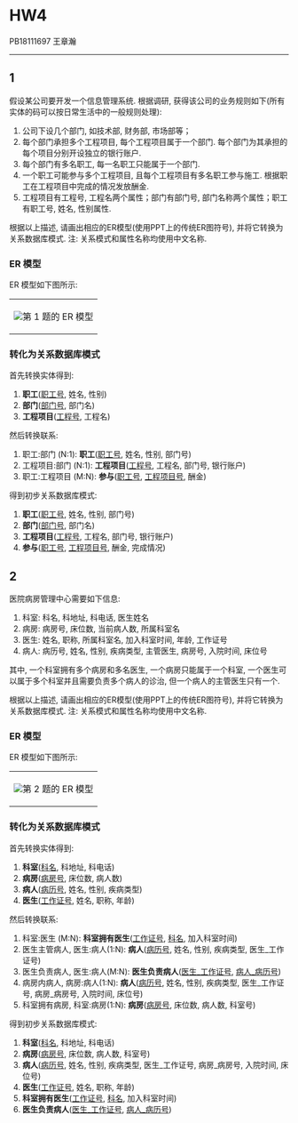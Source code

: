 # HW4

PB18111697 王章瀚

-----

## 1

假设某公司要开发一个信息管理系统. 根据调研, 获得该公司的业务规则如下(所有实体的码可以按日常生活中的一般规则处理): 
1. 公司下设几个部门, 如技术部, 财务部, 市场部等；
2. 每个部门承担多个工程项目, 每个工程项目属于一个部门. 每个部门为其承担的每个项目分别开设独立的银行账户. 
3. 每个部门有多名职工, 每一名职工只能属于一个部门. 
4. 一个职工可能参与多个工程项目, 且每个工程项目有多名职工参与施工. 根据职工在工程项目中完成的情况发放酬金. 
5. 工程项目有工程号, 工程名两个属性；部门有部门号, 部门名称两个属性；职工有职工号, 姓名, 性别属性. 

根据以上描述, 请画出相应的ER模型(使用PPT上的传统ER图符号), 并将它转换为关系数据库模式. 注: 关系模式和属性名称均使用中文名称. 

### ER 模型

ER 模型如下图所示:
<table style='text-align: center;'>
    <tr>
        <td><p><img src='image/1.png'></img>第 1 题的 ER 模型</p></td>
    </tr>
</table>

### 转化为关系数据库模式

首先转换实体得到:
1. **职工**(<u>职工号</u>, 姓名, 性别)
2. **部门**(<u>部门号</u>, 部门名)
3. **工程项目**(<u>工程号</u>, 工程名)

然后转换联系:
1. 职工:部门 (N:1): **职工**(<u>职工号</u>, 姓名, 性别, 部门号)
2. 工程项目:部门 (N:1): **工程项目**(<u>工程号</u>, 工程名, 部门号, 银行账户)
3. 职工:工程项目 (M:N): **参与**(<u>职工号</u>, <u>工程项目号</u>, 酬金)

得到初步关系数据库模式:
1. **职工**(<u>职工号</u>, 姓名, 性别, 部门号)
2. **部门**(<u>部门号</u>, 部门名)
3. **工程项目**(<u>工程号</u>, 工程名, 部门号, 银行账户)
4. **参与**(<u>职工号</u>, <u>工程项目号</u>, 酬金, 完成情况)

<!-- 经审查, 该模式满足 1NF; 且由于各个模式都满足非主属性完全依赖于主属性, 因此也是 2NF; 再者, 由以下依赖关系图可知, 每个模式的非主属性都不传递依赖于主码, 因此也是 3NF 的. 对于该场景, 更新和查询强度相当, 3NF 是比较合适的, 因此上述关系数据库模式是比较恰当的. -->

## 2

医院病房管理中心需要如下信息: 
1. 科室: 科名, 科地址, 科电话, 医生姓名
2. 病房: 病房号, 床位数, 当前病人数, 所属科室名
3. 医生: 姓名, 职称, 所属科室名, 加入科室时间, 年龄, 工作证号
4. 病人: 病历号, 姓名, 性别, 疾病类型, 主管医生, 病房号, 入院时间, 床位号

其中, 一个科室拥有多个病房和多名医生, 一个病房只能属于一个科室, 一个医生可以属于多个科室并且需要负责多个病人的诊治, 但一个病人的主管医生只有一个. 

根据以上描述, 请画出相应的ER模型(使用PPT上的传统ER图符号), 并将它转换为关系数据库模式. 注: 关系模式和属性名称均使用中文名称. 

### ER 模型

ER 模型如下图所示:
<table style='text-align: center;'>
    <tr>
        <td><p><img src='image/2.png'></img>第 2 题的 ER 模型</p></td>
    </tr>
</table>

### 转化为关系数据库模式

首先转换实体得到:
1. **科室**(<u>科名</u>, 科地址, 科电话)
2. **病房**(<u>病房号</u>, 床位数, 病人数)
3. **病人**(<u>病历号</u>, 姓名, 性别, 疾病类型)
4. **医生**(<u>工作证号</u>, 姓名, 职称, 年龄)

然后转换联系:
1. 科室:医生 (M:N): **科室拥有医生**(<u>工作证号</u>, <u>科名</u>, 加入科室时间)
2. 医生主管病人, 医生:病人(1:N): **病人**(<u>病历号</u>, 姓名, 性别, 疾病类型, 医生_工作证号)
3. 医生负责病人, 医生:病人(M:N): **医生负责病人**(<u>医生_工作证号</u>, <u>病人_病历号</u>)
4. 病房内病人, 病房:病人(1:N): **病人**(<u>病历号</u>, 姓名, 性别, 疾病类型, 医生_工作证号, 病房_病房号, 入院时间, 床位号)
5. 科室拥有病房, 科室:病房(1:N): **病房**(<u>病房号</u>, 床位数, 病人数, 科室号)

得到初步关系数据库模式:
1. **科室**(<u>科名</u>, 科地址, 科电话)
2. **病房**(<u>病房号</u>, 床位数, 病人数, 科室号)
3. **病人**(<u>病历号</u>, 姓名, 性别, 疾病类型, 医生_工作证号, 病房_病房号, 入院时间, 床位号)
4. **医生**(<u>工作证号</u>, 姓名, 职称, 年龄)
5. **科室拥有医生**(<u>工作证号</u>, <u>科名</u>, 加入科室时间)
6. **医生负责病人**(<u>医生_工作证号</u>, <u>病人_病历号</u>)

<!-- 经审查, 该模式满足 1NF; 且由于各个模式都满足非主属性完全依赖于主属性, 因此也是 2NF; 再者, 由以下依赖关系图可知, 每个模式的非主属性都不传递依赖于主码, 因此也是 3NF 的. 对于该场景, 更新和查询强度相当, 3NF 是比较合适的, 因此上述关系数据库模式是比较恰当的. -->